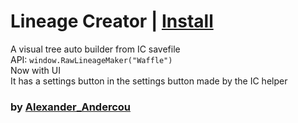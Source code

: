 # Lineage Creator | [Install](https://raw.githubusercontent.com/InfiniteCraftCommunity/userscripts/master/userscripts/Visual_Lineage_Creator/index.user.js)

A visual tree auto builder from IC savefile<br>
API: `window.RawLineageMaker("Waffle")`<br>
Now with UI<br>
It has a settings button in the settings button made by the IC helper

### by [Alexander_Andercou](https://github.com/24sanduAlexandru)
